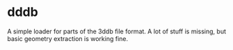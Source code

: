 # dddb
A simple loader for parts of the 3ddb file format. A lot of stuff is missing, but basic geometry extraction is working fine.
